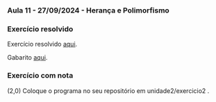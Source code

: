 ### Aula 11 - 27/09/2024 - Herança e Polimorfismo

### Exercício resolvido

Exercício resolvido [aqui](exercicio1_0.md).

Gabarito [aqui](zGabBiblioteca.java).

### Exercício com nota

(2,0) Coloque o programa no seu repositório em unidade2/exercicio2 .
